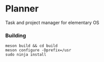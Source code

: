 # Planner
Task and project manager for elementary OS

### Building

```
meson build && cd build
meson configure -Dprefix=/usr
sudo ninja install
```
